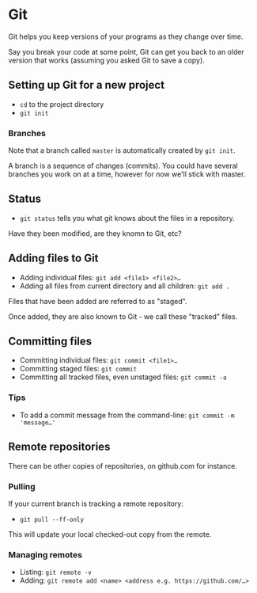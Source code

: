 # Git

Git helps you keep versions of your programs as they change over time.

Say you break your code at some point, Git can get you back to an older version that works (assuming you asked Git to save a copy).

## Setting up Git for a new project

* `cd` to the project directory
* `git init`

### Branches

Note that a branch called `master` is automatically created by `git init`.

A branch is a sequence of changes (commits). You could have several branches you work on at a time, however for now we'll stick with master.

## Status

* `git status` tells you what git knows about the files in a repository.

Have they been modified, are they knomn to Git, etc?

## Adding files to Git

* Adding individual files: `git add <file1> <file2>…`
* Adding all files from current directory and all children: `git add .`

Files that have been added are referred to as "staged".

Once added, they are also known to Git - we call these "tracked" files.

## Committing files

* Committing individual files: `git commit <file1>…`
* Committing staged files: `git commit`
* Committing all tracked files, even unstaged files: `git commit -a`

### Tips

* To add a commit message from the command-line: `git commit -m 'message…'`

## Remote repositories

There can be other copies of repositories, on github.com for instance.

### Pulling

If your current branch is tracking a remote repository:

* `git pull --ff-only`

This will update your local checked-out copy from the remote.

### Managing remotes

* Listing: `git remote -v`
* Adding: `git remote add <name> <address e.g. https://github.com/…>`
